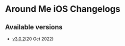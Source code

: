 # Around Me iOS Changelogs

## Available versions

* [v3.0.2](releases/3.0.2/index.md)(20 Oct 2022)
